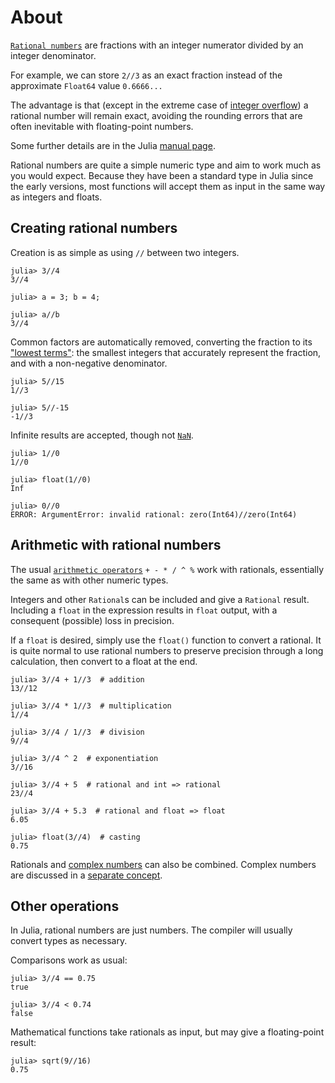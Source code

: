 # About

[`Rational numbers`][rational] are fractions with an integer numerator divided by an integer denominator.

For example, we can store `2//3` as an exact fraction instead of the approximate `Float64` value `0.6666...`

The advantage is that (except in the extreme case of [integer overflow][integer-overflow]) a rational number will remain exact, avoiding the rounding errors that are often inevitable with floating-point numbers.

Some further details are in the Julia [manual page][julia-rational].

Rational numbers are quite a simple numeric type and aim to work much as you would expect.
Because they have been a standard type in Julia since the early versions, most functions will accept them as input in the same way as integers and floats.

## Creating rational numbers

Creation is as simple as using `//` between two integers.

```julia-repl
julia> 3//4
3//4

julia> a = 3; b = 4;

julia> a//b
3//4
```

Common factors are automatically removed, converting the fraction to its ["lowest terms"][lowest-terms]: the smallest integers that accurately represent the fraction, and with a non-negative denominator.

```julia-repl
julia> 5//15
1//3

julia> 5//-15
-1//3
```

Infinite results are accepted, though not [`NaN`][NaN].

```julia-repl
julia> 1//0
1//0

julia> float(1//0)
Inf

julia> 0//0
ERROR: ArgumentError: invalid rational: zero(Int64)//zero(Int64)
```

## Arithmetic with rational numbers

The usual [`arithmetic operators`][operators] `+ - * / ^ %` work with rationals, essentially the same as with other numeric types.

Integers and other `Rational`s can be included and give a `Rational` result.
Including a `float` in the expression results in `float` output, with a consequent (possible) loss in precision.

If a `float` is desired, simply use the `float()` function to convert a rational.
It is quite normal to use rational numbers to preserve precision through a long calculation, then convert to a float at the end.

```julia-repl
julia> 3//4 + 1//3  # addition
13//12

julia> 3//4 * 1//3  # multiplication
1//4

julia> 3//4 / 1//3  # division
9//4

julia> 3//4 ^ 2  # exponentiation
3//16

julia> 3//4 + 5  # rational and int => rational
23//4

julia> 3//4 + 5.3  # rational and float => float
6.05

julia> float(3//4)  # casting
0.75
```

Rationals and [complex numbers][complex] can also be combined.
Complex numbers are discussed in a [separate concept][complex-concept].

## Other operations

In Julia, rational numbers are just numbers.
The compiler will usually convert types as necessary.

Comparisons work as usual:

```julia-repl
julia> 3//4 == 0.75
true

julia> 3//4 < 0.74
false
```

Mathematical functions take rationals as input, but may give a floating-point result:

```julia-repl
julia> sqrt(9//16)
0.75
```

[rational]: https://en.wikipedia.org/wiki/Rational_number
[julia-rational]: https://docs.julialang.org/en/v1/manual/complex-and-rational-numbers/#Rational-Numbers
[lowest-terms]: https://en.wikipedia.org/wiki/Fraction#Simplifying_(reducing)_fractions
[NaN]: https://en.wikipedia.org/wiki/NaN
[complex]: https://en.wikipedia.org/wiki/Complex_number
[operators]: https://docs.julialang.org/en/v1/manual/mathematical-operations/#Arithmetic-Operators
[0.30000000000000004]: https://0.30000000000000004.com/
[integer-overflow]: https://en.wikipedia.org/wiki/Integer_overflow
[complex-concept]: https://exercism.org/tracks/julia/concepts/complex-numbers
